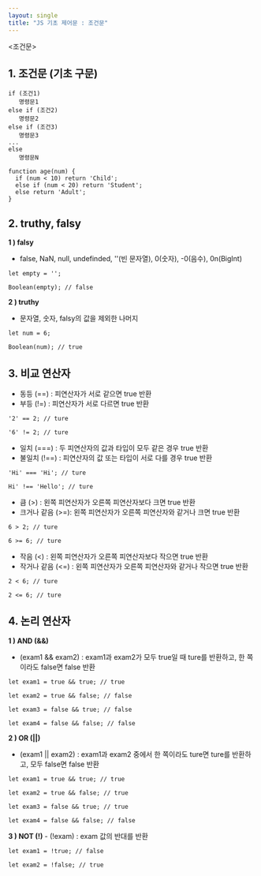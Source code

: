 ```yaml
---
layout: single
title: "JS 기초 제어문 : 조건문"
---
```


<조건문> 

## 1. 조건문 (기초 구문) 

``` 
if (조건1)
   명령문1
else if (조건2)
   명령문2
else if (조건3)
   명령문3
...
else
   명령문N
``` 

```
function age(num) {
  if (num < 10) return 'Child';
  else if (num < 20) return 'Student';
  else return 'Adult';
}
```

## 2. truthy, falsy

**1 ) falsy** 

- false, NaN, null, undefinded, ''(빈 문자열), 0(숫자), -0(음수), 0n(BigInt) 

``` 
let empty = ''; 

Boolean(empty); // false 
``` 

**2 ) truthy** 

- 문자열, 숫자, falsy의 값을 제외한 나머지 

``` 
let num = 6;

Boolean(num); // true 
```

## 3. 비교 연산자

- 동등 (==) : 피연산자가 서로 같으면 true 반환
- 부등 (!=) : 피연산자가 서로 다르면 true 반환 

```
'2' == 2; // ture 

'6' != 2; // ture 
``` 

- 일치 (===) : 두 피연산자의 값과 타입이 모두 같은 경우 true 반환 
- 불일치 (!==) : 피연산자의 값 또는 타입이 서로 다를 경우 true 반환 

``` 
'Hi' === 'Hi'; // ture

Hi' !== 'Hello'; // ture 
``` 

- 큼 (>) : 왼쪽 피연산자가 오른쪽 피연산자보다 크면 true 반환 
- 크거나 같음 (>=): 왼쪽 피연산자가 오른쪽 피연산자와 같거나 크면 true 반환 

```
6 > 2; // ture 

6 >= 6; // ture 
```

- 작음 (<) : 왼쪽 피연산자가 오른쪽 피연산자보다 작으면 true 반환 
- 작거나 같음 (<=) : 왼쪽 피연산자가 오른쪽 피연산자와 같거나 작으면 true 반환 

```
2 < 6; // ture 

2 <= 6; // ture 
``` 

## 4. 논리 연산자 

**1 ) AND (&&)** 

- (exam1 && exam2) : exam1과 exam2가 모두 true일 때 ture를 반환하고, 한 쪽이라도 false면 false 반환 

``` 
let exam1 = true && true; // true 

let exam2 = true && false; // false 

let exam3 = false && true; // false 

let exam4 = false && false; // false 
``` 

**2 ) OR (||)** 

- (exam1 || exam2) : exam1과 exam2 중에서 한 쪽이라도 ture면 ture를 반환하고, 모두 false면 false 반환 

``` 
let exam1 = true && true; // true 

let exam2 = true && false; // true 

let exam3 = false && true; // true 

let exam4 = false && false; // false 
``` 

**3 ) NOT (!)** - (!exam) : exam 값의 반대를 반환

``` 
let exam1 = !true; // false 

let exam2 = !false; // true 
```
